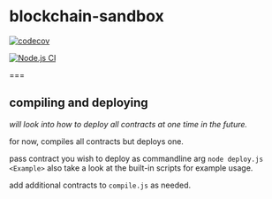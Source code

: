 # blockchain-sandbox
[![codecov](https://codecov.io/gh/vanessaholland/blockchain-sandbox/branch/main/graph/badge.svg?token=3FH7CGYTTN)](https://codecov.io/gh/vanessaholland/blockchain-sandbox)

[![Node.js CI](https://github.com/vanessaholland/blockchain-sandbox/actions/workflows/code-coverage.yml/badge.svg)](https://github.com/vanessaholland/blockchain-sandbox/actions/workflows/code-coverage.yml)

===

## compiling and deploying 
_will look into how to deploy all contracts at one time in the future._ 

for now, compiles all contracts but deploys one.

pass contract you wish to deploy as commandline arg `node deploy.js <Example>`
also take a look at the built-in scripts for example usage.

add additional contracts to `compile.js` as needed.

